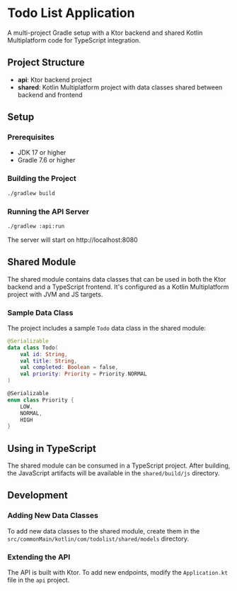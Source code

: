 # Todo List Application

A multi-project Gradle setup with a Ktor backend and shared Kotlin Multiplatform code for TypeScript integration.

## Project Structure

- **api**: Ktor backend project
- **shared**: Kotlin Multiplatform project with data classes shared between backend and frontend

## Setup

### Prerequisites

- JDK 17 or higher
- Gradle 7.6 or higher

### Building the Project

```bash
./gradlew build
```

### Running the API Server

```bash
./gradlew :api:run
```

The server will start on http://localhost:8080

## Shared Module

The shared module contains data classes that can be used in both the Ktor backend and a TypeScript frontend. It's configured as a Kotlin Multiplatform project with JVM and JS targets.

### Sample Data Class

The project includes a sample `Todo` data class in the shared module:

```kotlin
@Serializable
data class Todo(
    val id: String,
    val title: String,
    val completed: Boolean = false,
    val priority: Priority = Priority.NORMAL
)

@Serializable
enum class Priority {
    LOW,
    NORMAL,
    HIGH
}
```

## Using in TypeScript

The shared module can be consumed in a TypeScript project. After building, the JavaScript artifacts will be available in the `shared/build/js` directory.

## Development

### Adding New Data Classes

To add new data classes to the shared module, create them in the `src/commonMain/kotlin/com/todolist/shared/models` directory.

### Extending the API

The API is built with Ktor. To add new endpoints, modify the `Application.kt` file in the `api` project.